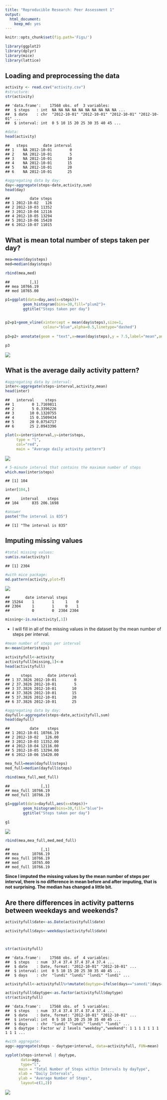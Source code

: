 ```yaml
---
title: "Reproducible Research: Peer Assessment 1"
output: 
  html_document: 
    keep_md: yes
---
```


```r
knitr::opts_chunk$set(fig.path='Figs/')
```


```r
library(ggplot2)
library(dplyr)
library(mice)
library(lattice)
```


## Loading and preprocessing the data


```r
activity <- read.csv("activity.csv")
#structure:
str(activity)
```

```
## 'data.frame':	17568 obs. of  3 variables:
##  $ steps   : int  NA NA NA NA NA NA NA NA NA NA ...
##  $ date    : chr  "2012-10-01" "2012-10-01" "2012-10-01" "2012-10-01" ...
##  $ interval: int  0 5 10 15 20 25 30 35 40 45 ...
```

```r
#data:
head(activity)
```

```
##   steps       date interval
## 1    NA 2012-10-01        0
## 2    NA 2012-10-01        5
## 3    NA 2012-10-01       10
## 4    NA 2012-10-01       15
## 5    NA 2012-10-01       20
## 6    NA 2012-10-01       25
```


```r
#aggregating data by day:
day<-aggregate(steps~date,activity,sum)
head(day)
```

```
##         date steps
## 1 2012-10-02   126
## 2 2012-10-03 11352
## 3 2012-10-04 12116
## 4 2012-10-05 13294
## 5 2012-10-06 15420
## 6 2012-10-07 11015
```






## What is mean total number of steps taken per day?


```r
mea=mean(day$steps)
med=median(day$steps)

rbind(mea,med)
```

```
##         [,1]
## mea 10766.19
## med 10765.00
```


```r
p1=ggplot(data=day,aes(x=steps))+
        geom_histogram(bins=30,fill="plum2")+
        ggtitle("Steps taken per day")
        

p2=p1+geom_vline(xintercept = mean(day$steps),size=1,
                 colour="blue",alpha=0.5,linetype="dashed")
                   
p3=p2+ annotate(geom = "text",x=mean(day$steps),y = 7.5,label="mean",angle=90)

p3
```

![](Figs/unnamed-chunk-5-1.png)<!-- -->



## What is the average daily activity pattern?

```r
#aggregating data by interval:
inter<-aggregate(steps~interval,activity,mean)
head(inter)
```

```
##   interval     steps
## 1        0 1.7169811
## 2        5 0.3396226
## 3       10 0.1320755
## 4       15 0.1509434
## 5       20 0.0754717
## 6       25 2.0943396
```



```r
plot(x=inter$interval,y=inter$steps,
     type = "l",
     col="red",
     main = "Average daily activity pattern")
```

![](Figs/unnamed-chunk-7-1.png)<!-- -->

```r
# 5-minute interval that contains the maximum number of steps
which.max(inter$steps)
```

```
## [1] 104
```

```r
inter[104,]
```

```
##     interval    steps
## 104      835 206.1698
```

```r
#answer
paste("The interval is 835")
```

```
## [1] "The interval is 835"
```



## Imputing missing values

```r
#total missing values:
sum(is.na(activity))
```

```
## [1] 2304
```

```r
#with mice package:
md.pattern(activity,plot=T)
```

![](Figs/unnamed-chunk-8-1.png)<!-- -->

```
##       date interval steps     
## 15264    1        1     1    0
## 2304     1        1     0    1
##          0        0  2304 2304
```

```r
missing<-is.na(activity[,1])
```

-  I will fill in all of the missing values in the dataset by the mean number of steps per interval.



```r
#mean number of steps per interval
m<-mean(inter$steps)
```


```r
activityfull<-activity
activityfull[missing,1]<-m
head(activityfull)
```

```
##     steps       date interval
## 1 37.3826 2012-10-01        0
## 2 37.3826 2012-10-01        5
## 3 37.3826 2012-10-01       10
## 4 37.3826 2012-10-01       15
## 5 37.3826 2012-10-01       20
## 6 37.3826 2012-10-01       25
```

```r
#aggregating data by day:
dayfull<-aggregate(steps~date,activityfull,sum)
head(dayfull)
```

```
##         date    steps
## 1 2012-10-01 10766.19
## 2 2012-10-02   126.00
## 3 2012-10-03 11352.00
## 4 2012-10-04 12116.00
## 5 2012-10-05 13294.00
## 6 2012-10-06 15420.00
```

```r
mea_full=mean(dayfull$steps)
med_full=median(dayfull$steps)

rbind(mea_full,med_full)
```

```
##              [,1]
## mea_full 10766.19
## med_full 10766.19
```


```r
g1=ggplot(data=dayfull,aes(x=steps))+
        geom_histogram(bins=30,fill="blue")+
        ggtitle("Steps taken per day")
        
g1
```

![](Figs/unnamed-chunk-13-1.png)<!-- -->



```r
rbind(mea,mea_full,med,med_full)
```

```
##              [,1]
## mea      10766.19
## mea_full 10766.19
## med      10765.00
## med_full 10766.19
```


**Since I imputed the missing values by the mean number of steps per interval, there is no difference in mean before and after imputing, that is not surprising. The median has changed a little bit.**


## Are there differences in activity patterns between weekdays and weekends?


```r
activityfull$date<-as.Date(activityfull$date)

activityfull$days<-weekdays(activityfull$date)



str(activityfull)
```

```
## 'data.frame':	17568 obs. of  4 variables:
##  $ steps   : num  37.4 37.4 37.4 37.4 37.4 ...
##  $ date    : Date, format: "2012-10-01" "2012-10-01" ...
##  $ interval: int  0 5 10 15 20 25 30 35 40 45 ...
##  $ days    : chr  "lundi" "lundi" "lundi" "lundi" ...
```


```r
activityfull<-activityfull%>%mutate(daytype=ifelse(days=="samedi"|days=="dimanche", "weekend","weekday"))

activityfull$daytype<-as.factor(activityfull$daytype)
str(activityfull)
```

```
## 'data.frame':	17568 obs. of  5 variables:
##  $ steps   : num  37.4 37.4 37.4 37.4 37.4 ...
##  $ date    : Date, format: "2012-10-01" "2012-10-01" ...
##  $ interval: int  0 5 10 15 20 25 30 35 40 45 ...
##  $ days    : chr  "lundi" "lundi" "lundi" "lundi" ...
##  $ daytype : Factor w/ 2 levels "weekday","weekend": 1 1 1 1 1 1 1 1 1 1 ...
```



```r
#with aggregate:
agg<-aggregate(steps ~ daytype+interval, data=activityfull, FUN=mean)

xyplot(steps~interval | daytype,
       data=agg,
       type="l",
      main = "Total Number of Steps within Intervals by dayType",
      xlab = "Daily Intervals",
      ylab = "Average Number of Steps",
       layout=c(1,2))
```

![](Figs/unnamed-chunk-17-1.png)<!-- -->




